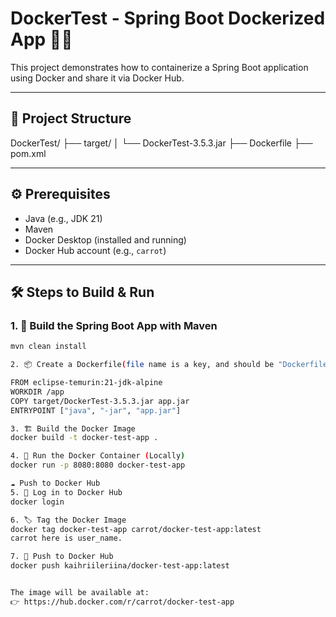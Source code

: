 # DockerTest - Spring Boot Dockerized App 🚀🐳

This project demonstrates how to containerize a Spring Boot application using Docker and share it via Docker Hub.

---

## 🧾 Project Structure

DockerTest/
├── target/
│ └── DockerTest-3.5.3.jar
├── Dockerfile
├── pom.xml


---

## ⚙️ Prerequisites

- Java (e.g., JDK 21)
- Maven
- Docker Desktop (installed and running)
- Docker Hub account (e.g., `carrot`)

---

## 🛠️ Steps to Build & Run

### 1. 🧪 Build the Spring Boot App with Maven

```bash
mvn clean install

2. 📦 Create a Dockerfile(file name is a key, and should be "Dockerfile")

FROM eclipse-temurin:21-jdk-alpine
WORKDIR /app
COPY target/DockerTest-3.5.3.jar app.jar
ENTRYPOINT ["java", "-jar", "app.jar"]

3. 🏗️ Build the Docker Image
docker build -t docker-test-app .

4. 🧪 Run the Docker Container (Locally)
docker run -p 8080:8080 docker-test-app

☁️ Push to Docker Hub
5. 🔑 Log in to Docker Hub
docker login

6. 🏷️ Tag the Docker Image
docker tag docker-test-app carrot/docker-test-app:latest
carrot here is user_name.

7. 🚀 Push to Docker Hub
docker push kaihriileriina/docker-test-app:latest


The image will be available at:
👉 https://hub.docker.com/r/carrot/docker-test-app





